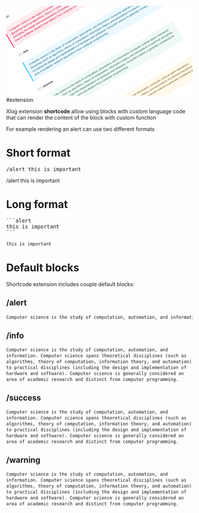 ![](/docs/public/shortcode.png)
#extension

Xlog extension **shortcode** allow using blocks with custom language code that can render the content of the block with custom function

For example rendering an alert can use two different formats

# Short format

<pre>
/alert this is important
</pre>

/alert this is important

# Long format

<pre>
```alert
this is important
```
</pre>

```alert
this is important
```

# Default blocks

Shortcode extension includes couple default blocks:

## /alert

```alert
Computer science is the study of computation, automation, and information. Computer science spans theoretical disciplines (such as algorithms, theory of computation, information theory, and automation) to practical disciplines (including the design and implementation of hardware and software). Computer science is generally considered an area of academic research and distinct from computer programming.
```

## /info

```info
Computer science is the study of computation, automation, and information. Computer science spans theoretical disciplines (such as algorithms, theory of computation, information theory, and automation) to practical disciplines (including the design and implementation of hardware and software). Computer science is generally considered an area of academic research and distinct from computer programming.
```

## /success

```success
Computer science is the study of computation, automation, and information. Computer science spans theoretical disciplines (such as algorithms, theory of computation, information theory, and automation) to practical disciplines (including the design and implementation of hardware and software). Computer science is generally considered an area of academic research and distinct from computer programming.
```

## /warning

```warning
Computer science is the study of computation, automation, and information. Computer science spans theoretical disciplines (such as algorithms, theory of computation, information theory, and automation) to practical disciplines (including the design and implementation of hardware and software). Computer science is generally considered an area of academic research and distinct from computer programming.
```

